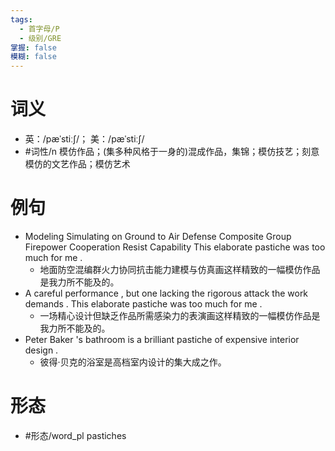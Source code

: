```yaml
---
tags:
  - 首字母/P
  - 级别/GRE
掌握: false
模糊: false
---
```

# 词义
- 英：/pæˈstiːʃ/； 美：/pæˈstiːʃ/
- #词性/n  模仿作品；(集多种风格于一身的)混成作品，集锦；模仿技艺；刻意模仿的文艺作品；模仿艺术
# 例句
- Modeling Simulating on Ground to Air Defense Composite Group Firepower Cooperation Resist Capability This elaborate pastiche was too much for me .
	- 地面防空混编群火力协同抗击能力建模与仿真画这样精致的一幅模仿作品是我力所不能及的。
- A careful performance , but one lacking the rigorous attack the work demands . This elaborate pastiche was too much for me .
	- 一场精心设计但缺乏作品所需感染力的表演画这样精致的一幅模仿作品是我力所不能及的。
- Peter Baker 's bathroom is a brilliant pastiche of expensive interior design .
	- 彼得·贝克的浴室是高档室内设计的集大成之作。
# 形态
- #形态/word_pl pastiches
